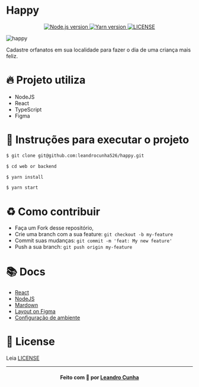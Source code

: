 # Happy

<p align="center">
  <a href="https://nodejs.org/en/" target="_blank">
    <img alt="Node.js version" src="https://img.shields.io/badge/node-v12.19.0-brightgreen">
  </a>
  <a href="https://yarnpkg.com/" target="_blank">
    <img alt="Yarn version" src="https://img.shields.io/badge/yarn-v1.22.4-blue%20">
  </a>
  <a href="LICENSE.md" target="_blank">
    <img alt="LICENSE" src="https://img.shields.io/github/license/vitorserrano/task-manager?color=7159C1">
  </a>
</p>

![happy](https://www.notion.so/image/https%3A%2F%2Fs3-us-west-2.amazonaws.com%2Fsecure.notion-static.com%2F6db6fcb6-7c26-4595-8b97-f42c6669f11c%2FComponent_1.png?table=block&id=faac4d4d-6383-43fe-8bab-627125a7557c&width=2730&userId=&cache=v2)

Cadastre orfanatos em sua localidade para fazer o dia de uma criança mais feliz.

# :fire: Projeto utiliza
- NodeJS
- React
- TypeScript
- Figma

# :rocket: Instruções para executar o projeto

```sh
$ git clone git@github.com:leandrocunha526/happy.git

$ cd web or backend

$ yarn install

$ yarn start 
```

# :recycle: Como contribuir

- Faça um Fork desse repositório,
- Crie uma branch com a sua feature: `git checkout -b my-feature`
- Commit suas mudanças: `git commit -m 'feat: My new feature'`
- Push a sua branch: `git push origin my-feature`

# :books: Docs
- [React](https://reactjs.org/docs/getting-started.html)
- [NodeJS](https://nodejs.org/en/docs/)
- [Mardown](https://guides.github.com/features/mastering-markdown/)
- [Layout on Figma](https://www.notion.so/Layout-Happy-OmniStack-faac4d4d638343fe8bab627125a7557c)
- [Configuração de ambiente](https://www.notion.so/Configurando-o-ambiente-953aad022cda4fbcb149be2bfe793995)

# :memo: License
Leia [LICENSE](LICENSE.md)

<hr/>
<h4 align="center">
    Feito com 💜 por <a href="https://www.linkedin.com/in/leandrocunha123/" target="_blank">Leandro Cunha</a>
</h4>